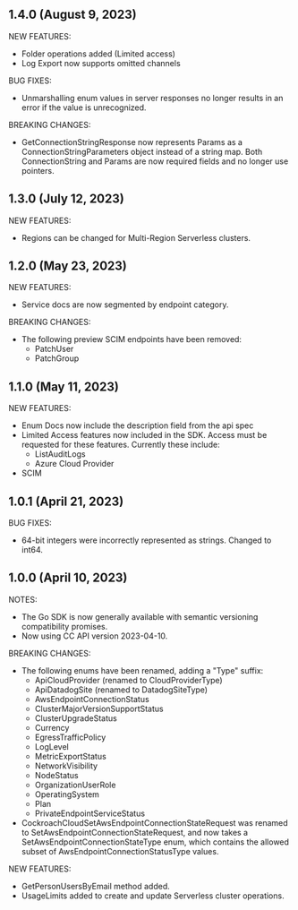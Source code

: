 ## 1.4.0 (August 9, 2023)

NEW FEATURES:

* Folder operations added (Limited access)
* Log Export now supports omitted channels

BUG FIXES:

* Unmarshalling enum values in server responses no longer results in an error if the value is unrecognized.

BREAKING CHANGES:

* GetConnectionStringResponse now represents Params as a ConnectionStringParameters object instead of a string map.
  Both ConnectionString and Params are now required fields and no longer use pointers.

## 1.3.0 (July 12, 2023)

NEW FEATURES:

* Regions can be changed for Multi-Region Serverless clusters.

## 1.2.0 (May 23, 2023)

NEW FEATURES:

* Service docs are now segmented by endpoint category.

BREAKING CHANGES:

* The following preview SCIM endpoints have been removed:
  * PatchUser
  * PatchGroup

## 1.1.0 (May 11, 2023)

NEW FEATURES:

* Enum Docs now include the description field from the api spec
* Limited Access features now included in the SDK. Access must be requested for
  these features. Currently these include:
  * ListAuditLogs
  * Azure Cloud Provider
* SCIM

## 1.0.1 (April 21, 2023)

BUG FIXES:

* 64-bit integers were incorrectly represented as strings. Changed to int64.

## 1.0.0 (April 10, 2023)

NOTES:

* The Go SDK is now generally available with semantic versioning compatibility promises.
* Now using CC API version 2023-04-10.

BREAKING CHANGES:

* The following enums have been renamed, adding a "Type" suffix:
  * ApiCloudProvider (renamed to CloudProviderType)
  * ApiDatadogSite (renamed to DatadogSiteType)
  * AwsEndpointConnectionStatus
  * ClusterMajorVersionSupportStatus
  * ClusterUpgradeStatus
  * Currency
  * EgressTrafficPolicy
  * LogLevel
  * MetricExportStatus
  * NetworkVisibility
  * NodeStatus
  * OrganizationUserRole
  * OperatingSystem
  * Plan
  * PrivateEndpointServiceStatus
* CockroachCloudSetAwsEndpointConnectionStateRequest was renamed to SetAwsEndpointConnectionStateRequest, and
now takes a SetAwsEndpointConnectionStateType enum, which contains the allowed subset of AwsEndpointConnectionStatusType
values.

NEW FEATURES:

* GetPersonUsersByEmail method added.
* UsageLimits added to create and update Serverless cluster operations.
